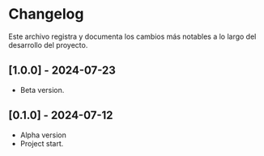 # Changelog

Este archivo registra y documenta los cambios más notables a lo largo del desarrollo del proyecto.

## [1.0.0] - 2024-07-23

- Beta version.

## [0.1.0] - 2024-07-12

- Alpha version
- Project start.


